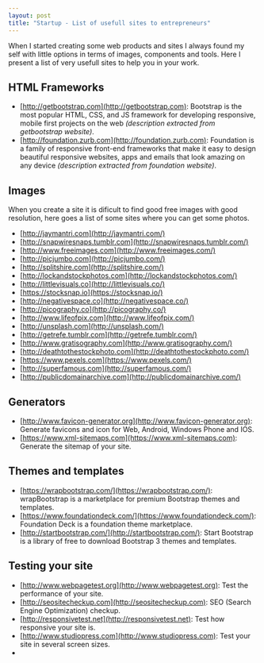 ```yaml
---
layout: post
title: "Startup - List of usefull sites to entrepreneurs"
---
```

When I started creating some web products and sites I always found my self with little options in terms of images, components and tools. Here I present a list of very usefull sites to help you in your work.

## HTML Frameworks

  - [http://getbootstrap.com](http://getbootstrap.com): Bootstrap is the most popular HTML, CSS, and JS framework for developing responsive, mobile first projects on the web *(description extracted from getbootstrap website)*.
  - [http://foundation.zurb.com](http://foundation.zurb.com): Foundation is a family of responsive front-end frameworks that make it easy to design beautiful responsive websites, apps and emails that look amazing on any device *(description extracted from foundation website)*.

## Images

When you create a site it is dificult to find good free images with good resolution, here goes a list of some sites where you can get some photos.

  - [http://jaymantri.com](http://jaymantri.com/)
  - [http://snapwiresnaps.tumblr.com](http://snapwiresnaps.tumblr.com/)
  - [http://www.freeimages.com](http://www.freeimages.com/)
  - [http://picjumbo.com](http://picjumbo.com/)
  - [http://splitshire.com](http://splitshire.com/)
  - [http://lockandstockphotos.com](http://lockandstockphotos.com/)
  - [http://littlevisuals.co](http://littlevisuals.co/)
  - [https://stocksnap.io](https://stocksnap.io/)
  - [http://negativespace.co](http://negativespace.co/)
  - [http://picography.co](http://picography.co/)
  - [http://www.lifeofpix.com](http://www.lifeofpix.com/)
  - [http://unsplash.com](http://unsplash.com/)
  - [http://getrefe.tumblr.com](http://getrefe.tumblr.com/)
  - [http://www.gratisography.com](http://www.gratisography.com/)
  - [http://deathtothestockphoto.com](http://deathtothestockphoto.com/)
  - [https://www.pexels.com](https://www.pexels.com/)
  - [http://superfamous.com](http://superfamous.com/)
  - [http://publicdomainarchive.com](http://publicdomainarchive.com/)

## Generators
  - [http://www.favicon-generator.org](http://www.favicon-generator.org): Generate favicons and icon for Web, Android, Windows Phone and IOS.
  - [https://www.xml-sitemaps.com](https://www.xml-sitemaps.com): Generate the sitemap of your site.

## Themes and templates

  - [https://wrapbootstrap.com/](https://wrapbootstrap.com/): wrapBootstrap is a marketplace for premium Bootstrap themes and templates.
  - [https://www.foundationdeck.com/](https://www.foundationdeck.com/): Foundation Deck is a foundation theme marketplace.
  - [http://startbootstrap.com/](http://startbootstrap.com/): Start Bootstrap is a library of free to download Bootstrap 3 themes and templates.

## Testing your site
  - [http://www.webpagetest.org](http://www.webpagetest.org): Test the performance of your site.
  - [http://seositecheckup.com](http://seositecheckup.com): SEO (Search Engine Optimization) checkup.
  - [http://responsivetest.net](http://responsivetest.net): Test how responsive your site is.
  - [http://www.studiopress.com](http://www.studiopress.com): Test your site in several screen sizes.
  - 
